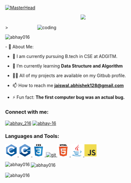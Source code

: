 [![MasterHead](https://1.bp.blogspot.com/-7A4WynwLsMw/XbBpCXG8fHI/AAAAAAAAMt4/uOa1bpLskYgrwGbllhSu2SDj_Mig8SXJQCLcBGAsYHQ/s1600/2000_600px.gif)](https://Abhay016.io)
<p align="center"> 
 <img src="https://readme-typing-svg.herokuapp.com?font=Fira+Code&size=25&duration=4000&pause=1000&color=AC1877&width=435&lines=Welcome+to+my+Github+profile;I+am+Abhishek+Jaiswal..."> 
</p>
<img align="right" alt="coding" width=400 src="https://cdn.dribbble.com/users/1019864/screenshots/3079099/codeloop.gif">>
<p align="left"> <img src="https://komarev.com/ghpvc/?username=abhay016&label=Profile%20views&color=0e75b6&style=flat" alt="abhay016" /> </p>
- 💫 About Me:

- 🔭 I am currently pursuing B.tech in CSE at ADGITM.
  
- 🌱 I’m currently learning **Data Structure and Algorithm**

- 👨‍💻 All of my projects are available on my Gitbub profile.

- 📫 How to reach me **jaiswal.abhishek128@gmail.com**

- ⚡ Fun fact: **The first computer bug was an actual bug.**

<h3 align="left">Connect with me:</h3>
<p align="left">
<a href="https://www.codechef.com/users/abhay_216" target="blank"><img align="center" src="https://cdn.jsdelivr.net/npm/simple-icons@3.1.0/icons/codechef.svg" alt="abhay_216" height="30" width="40" /></a>
<a href="https://www.leetcode.com/abhay-16" target="blank"><img align="center" src="https://raw.githubusercontent.com/rahuldkjain/github-profile-readme-generator/master/src/images/icons/Social/leet-code.svg" alt="abhay-16" height="30" width="40" /></a>
</p>

<h3 align="left">Languages and Tools:</h3>
<p align="left"> <a href="https://www.cprogramming.com/" target="_blank" rel="noreferrer"> <img src="https://raw.githubusercontent.com/devicons/devicon/master/icons/c/c-original.svg" alt="c" width="40" height="40"/> </a> <a href="https://www.w3schools.com/cpp/" target="_blank" rel="noreferrer"> <img src="https://raw.githubusercontent.com/devicons/devicon/master/icons/cplusplus/cplusplus-original.svg" alt="cplusplus" width="40" height="40"/> </a> <a href="https://www.w3schools.com/css/" target="_blank" rel="noreferrer"> <img src="https://raw.githubusercontent.com/devicons/devicon/master/icons/css3/css3-original-wordmark.svg" alt="css3" width="40" height="40"/> </a> <a href="https://git-scm.com/" target="_blank" rel="noreferrer"> <img src="https://www.vectorlogo.zone/logos/git-scm/git-scm-icon.svg" alt="git" width="40" height="40"/> </a> <a href="https://www.w3.org/html/" target="_blank" rel="noreferrer"> <img src="https://raw.githubusercontent.com/devicons/devicon/master/icons/html5/html5-original-wordmark.svg" alt="html5" width="40" height="40"/> </a> <a href="https://www.java.com" target="_blank" rel="noreferrer"> <img src="https://raw.githubusercontent.com/devicons/devicon/master/icons/java/java-original.svg" alt="java" width="40" height="40"/> </a> <a href="https://developer.mozilla.org/en-US/docs/Web/JavaScript" target="_blank" rel="noreferrer"> <img src="https://raw.githubusercontent.com/devicons/devicon/master/icons/javascript/javascript-original.svg" alt="javascript" width="40" height="40"/> </a> </p>

<p><img align="left" src="https://github-readme-stats.vercel.app/api/top-langs?username=abhay016&show_icons=true&locale=en&layout=compact" alt="abhay016" /></p>

<p>&nbsp;<img align="center" src="https://github-readme-stats.vercel.app/api?username=abhay016&show_icons=true&locale=en" alt="abhay016" /></p>

<p><img align="center" src="https://github-readme-streak-stats.herokuapp.com/?user=abhay016&" alt="abhay016" /></p>
